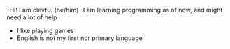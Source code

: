 -Hi! I am clevf0. (he/him)
-I am learning programming as of now, and might need a lot of help
- I like playing games
- English is not my first nor primary language

